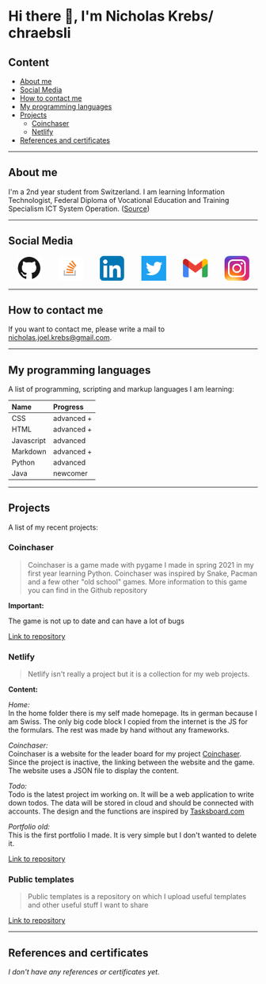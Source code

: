 # Hi there 👋, I'm Nicholas Krebs/ chraebsli

## Content

- [About me](#about-me)
- [Social Media](#social-media)
- [How to contact me](#how-to-contact-me)
- [My programming languages](#my-programming-languages)
- [Projects](#projects)
  - [Coinchaser](#coinchaser)
  - [Netlify](#netlify)
- [References and certificates](#references-and-certificates)

---

## About me

I'm a 2nd year student from Switzerland. I am learning Information Technologist, Federal Diploma of Vocational Education and Training
Specialism ICT System Operation. ([Source](https://www.ict-berufsbildung.ch/berufsbildung/informatikerin-efz-betriebsinformatik#c334))

---

## Social Media

<div style="display:flex; align-items:center; justify-content:space-around">
    <a href="https://github.com/chraebsli/"><img src="./media/icons/github.svg" width="50" alt="Github"></a>
    <a href="https://stackoverflow.com/users/15230022/nicholas-krebs"><img src="./media/icons/stackoverflow.png" width="50" alt="Stackoverflow"></a>
    <a href="https://www.linkedin.com/in/nicholas-krebs-262443204/"><img src="./media/icons/linkedin.png" width="50" alt="LinkedIn"></a>
    <a href="https://twitter.com/chraebsli_04"><img src="./media/icons/twitter.png" width="50" alt="Twitter"></a>
    <a href="mailto:nicholas.joel.krebs@gmail.com"><img src="./media/icons/gmail.png" width="50" alt="Gmail"></a>
    <a href="https://www.instagram.com/chraebsli_04/"><img src="./media/icons/instagram.png" width="50" alt="Instagram"></a>
</div>

---

## How to contact me

If you want to contact me, please write a mail to [nicholas.joel.krebs@gmail.com](mailto:nicholas.joel.krebs@gmail.com).

---

## My programming languages

A list of programming, scripting and markup languages I am learning:

| Name          | Progress              |
| :------------ | :-------------------- |
| CSS           | advanced +            |
| HTML          | advanced +            |
| Javascript    | advanced              |
| Markdown      | advanced +            |
| Python        | advanced              |
| Java          | newcomer              |

---

## Projects

A list of my recent projects:

### Coinchaser

> Coinchaser is a game made with pygame I made in spring 2021 in my first year learning Python. Coinchaser was inspired by Snake, Pacman and a few other "old school" games. More information to this game you can find in the Github repository

**Important:**

The game is not up to date and can have a lot of bugs

[Link to repository](https://github.com/chraebsli/pygame)

### Netlify

> Netlify isn't really a project but it is a collection for my web projects.

**Content:**

_Home:_  
In the home folder there is my self made homepage. Its in german because I am Swiss. The only big code block I copied from the internet is the JS for the formulars. The rest was made by hand without any frameworks.

_Coinchaser:_  
Coinchaser is a website for the leader board for my project [Coinchaser](#coinchaser). Since the project is inactive, the linking between the website and the game. The website uses a JSON file to display the content.

_Todo:_  
Todo is the latest project im working on. It will be a web application to write down todos. The data will be stored in cloud and should be connected with accounts. The design and the functions are inspired by [Tasksboard.com](https://tasksboard.com)

_Portfolio old:_  
This is the first portfolio I made. It is very simple but I don't wanted to delete it.

[Link to repository](https://github.com/chraebsli/netlify)

### Public templates

> Public templates is a repository on which I upload useful templates and other useful stuff I want to share

[Link to repository](https://github.com/chraebsli/public-templates)

---

## References and certificates

_I don't have any references or certificates yet._
